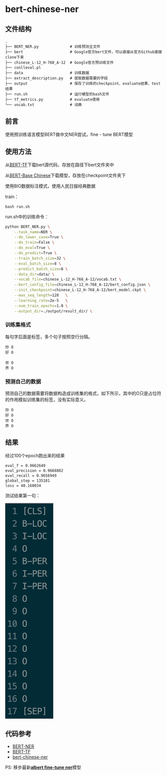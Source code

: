 # bert-chinese-ner

## 文件结构

```
.
├── BERT_NER.py              # 训练预测主文件
├── bert                     # Google官方bert文件，可以直接从官方Github直接clone下来
├── chinese_L-12_H-768_A-12  # Google官方预训练文件
├── conlleval.pl
├── data                     # 训练数据
├── extract_description.py   # 提取数据需要的字段
├── output                   # 保存了训练的checkpoint、evaluate结果、test结果
├── run.sh                   # 运行模型的bash文件
├── tf_metrics.py            # evaluate使用
└── vocab.txt                # 词典
```

## 前言

使用预训练语言模型BERT做中文NER尝试，fine - tune BERT模型

## 使用方法

从[BERT-TF](https://github.com/google-research/bert)下载bert源代码，存放在路径下bert文件夹中

从[BERT-Base Chinese](https://storage.googleapis.com/bert_models/2018_11_03/chinese_L-12_H-768_A-12.zip)下载模型，存放在checkpoint文件夹下

使用BIO数据标注模式，使用人民日报经典数据

train：

```
bash run.sh
```

run.sh中的训练命令：

```bash
python BERT_NER.py \
    --task_name=NER \
    --do_lower_case=True \
    --do_train=False \
    --do_eval=True \
    --do_predict=True \
    --train_batch_size=32 \
    --eval_batch_size=8 \
    --predict_batch_size=8 \
    --data_dir=data/ \
    --vocab_file=chinese_L-12_H-768_A-12/vocab.txt \
    --bert_config_file=chinese_L-12_H-768_A-12/bert_config.json \
    --init_checkpoint=chinese_L-12_H-768_A-12/bert_model.ckpt \
    --max_seq_length=128   \
    --learning_rate=2e-5   \
    --num_train_epochs=1.0 \
    --output_dir=./output/result_dir/ \
```

### 训练集格式

每句字后面是标签，多个句子按照空行分隔。
```
你 O
好 O

世 O
界 O
```

### 预测自己的数据

预测自己的数据需要将数据构造成训练集的格式，如下所示，其中的O只是占位符的作用模拟训练集的标签，没有实际意义。

```
你 O
好 O
世 O
界 O
```

## 结果

经过100个epoch跑出来的结果

```
eval_f = 0.9662649
eval_precision = 0.9668882
eval_recall = 0.9656949
global_step = 135181
loss = 40.160034
```

测试结果第一句：

![](test.png)


## 代码参考

- [BERT-NER](https://github.com/kyzhouhzau/BERT-NER)
- [BERT-TF](https://github.com/google-research/bert)
- [bert-chinese-ner](https://github.com/ProHiryu/bert-chinese-ner)

PS: 移步最新[**albert fine-tune ner**](https://github.com/ProHiryu/albert-chinese-ner)模型